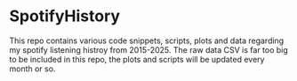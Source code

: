 # SpotifyHistory

This repo contains various code snippets, scripts, plots and data regarding my spotify listening histroy from 2015-2025. The raw data CSV is far too big to be included in this repo, the plots and scripts will be updated every month or so.
